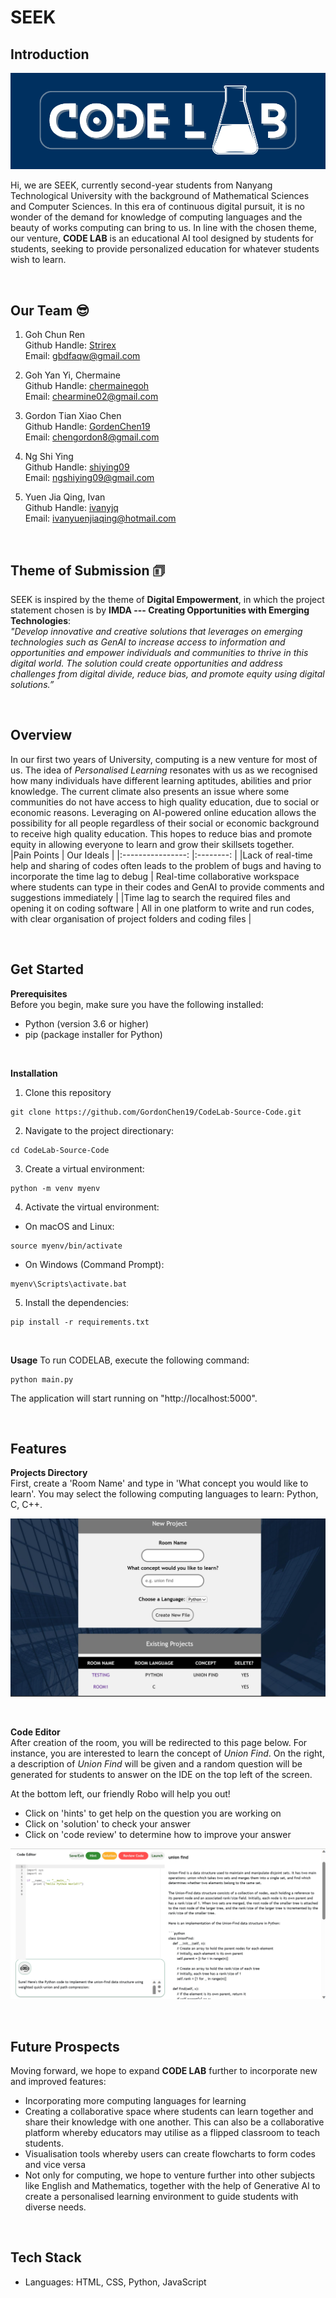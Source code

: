 # SEEK 

## Introduction
![CODE LAB](Website/static/CodeLabLogo.png)

Hi, we are SEEK, currently second-year students from Nanyang Technological University with the background of Mathematical Sciences and Computer Sciences. In this era of continuous digital pursuit, it is no wonder of the demand for knowledge of computing languages and the beauty of works computing can bring to us. In line with the chosen theme, our venture, **CODE LAB** is an educational AI tool designed by students for students, seeking to provide personalized education for whatever students wish to learn. 

<br>

## Our Team :sunglasses:
1. Goh Chun Ren 
<br> Github Handle: [Strirex](https://github.com/Strirex)
<br> Email: gbdfaqw@gmail.com

2. Goh Yan Yi, Chermaine
<br> Github Handle: [chermainegoh](https://github.com/chermainegoh)
<br> Email: chearmine02@gmail.com

3. Gordon Tian Xiao Chen
<br> Github Handle: [GordenChen19](https://github.com/GordonChen19) 
<br> Email: chengordon8@gmail.com

4. Ng Shi Ying
<br> Github Handle: [shiying09](https://github.com/shiying09)
<br> Email: ngshiying09@gmail.com

5. Yuen Jia Qing, Ivan
<br> Github Handle: [ivanyjq](https://github.com/ivanyjq)
<br> Email: ivanyuenjiaqing@hotmail.com 

<br>

## Theme of Submission 🗊 
SEEK is inspired by the theme of **Digital Empowerment**, in which the project statement chosen is by **IMDA --- Creating Opportunities with Emerging Technologies**: 
<br>
<em>"Develop innovative and creative solutions that leverages on emerging technologies such as GenAI to increase access to information and opportunities and empower individuals and communities to thrive in this digital world. The solution could create opportunities and address challenges from digital divide, reduce bias, and promote equity using digital solutions.” </em>

<br>

## Overview
In our first two years of University, computing is a new venture for most of us. The idea of <em>Personalised Learning</em> resonates with us as we recognised how many individuals have different learning aptitudes, abilities and prior knowledge. The current climate also presents an issue where some communities do not have access to high quality education, due to social or economic reasons. Leveraging on AI-powered online education allows the possibility for all people regardless of their social or economic background to receive high quality education. This hopes to reduce bias and promote equity in allowing everyone to learn and grow their skillsets together.
<br>
|Pain Points   			        | Our Ideals	                        | 
|:----------------:	            |:--------:	 	                                |
|Lack of real-time help and sharing of codes often leads to the problem of bugs and having to incorporate the time lag to debug   | Real-time collaborative workspace where students can type in their codes and GenAI to provide comments and suggestions immediately  | 
|Time lag to search the required files and opening it on coding software | All in one platform to write and run codes, with clear organisation of project folders and coding files | 	

<br>

## Get Started
**Prerequisites**
<br>
Before you begin, make sure you have the following installed:
- Python (version 3.6 or higher)
- pip (package installer for Python)
<br>

**Installation**
1. Clone this repository  
```
git clone https://github.com/GordonChen19/CodeLab-Source-Code.git
```

2. Navigate to the project directionary: 
```
cd CodeLab-Source-Code
```

3. Create a virtual environment: 
```
python -m venv myenv
```

4. Activate the virtual environment: 
- On macOS and Linux:
```
source myenv/bin/activate
```

- On Windows (Command Prompt):
```
myenv\Scripts\activate.bat
```

5. Install the dependencies: 
```
pip install -r requirements.txt
```
<br>

**Usage**
To run CODELAB, execute the following command: 
```
python main.py
```
The application will start running on "http://localhost:5000".

<br>

## Features 
**Projects Directory** <br>
First, create a 'Room Name' and type in 'What concept you would like to learn'. You may select the following computing languages to learn: Python, C, C++. 

![Projects Directory](Website/static/CodeLabProjectsDirectory.png)

<br>

**Code Editor** <br>
After creation of the room, you will be redirected to this page below. For instance, you are interested to learn the concept of <em>Union Find</em>. On the right, a description of <em>Union Find</em> will be given and a random question will be generated for students to answer on the IDE on the top left of the screen. 
<br>

At the bottom left, our friendly Robo will help you out!
- Click on 'hints' to get help on the question you are working on
- Click on 'solution' to check your answer
- Click on 'code review' to determine how to improve your answer

![Code Editor](Website/static/CodeLabCodeEditor.png)

<br>

## Future Prospects 
Moving forward, we hope to expand **CODE LAB** further to incorporate new and improved features: 
- Incorporating more computing languages for learning
- Creating a collaborative space where students can learn together and share their knowledge with one another. This can also be a collaborative platform whereby educators may utilise as a flipped classroom to teach students. 
- Visualisation tools whereby users can create flowcharts to form codes and vice versa 
- Not only for computing, we hope to venture further into other subjects like English and Mathematics, together with the help of Generative AI to create a personalised learning environment to guide students with diverse needs. 

<br>

## Tech Stack
- Languages: HTML, CSS, Python, JavaScript